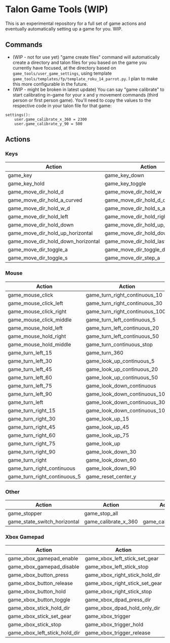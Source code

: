 # Talon Game Tools (WIP)

This is an experimental repository for a full set of game actions and eventually automatically setting up a game for you. WIP.

## Commands

- (WIP - not for use yet) "game create files" command will automatically create a directory and talon files for you based on the game you currently have focused, at the directory based on `game_tools/user_game_settings`, using template `game_tools/templates/fp/template_roku_14_parrot.py`. I plan to make this more configurable in the future.
- (WIP - might be broken in latest update) You can say "game calibrate" to start calibrating in-game for your x and y movement commands (third person or first person game). You'll need to copy the values to the respective code in your talon file for that game:
```
settings():
    user.game_calibrate_x_360 = 2300
    user.game_calibrate_y_90 = 500
```

## Actions
### Keys
| **Action**                     | **Action**                     | **Action**                     |
|--------------------------------|--------------------------------|--------------------------------|
| game_key                       | game_key_down                  | game_key_up                    |
| game_key_hold                  | game_key_toggle                | game_move_dir_hold_a           |
| game_move_dir_hold_d           | game_move_dir_hold_w           | game_move_dir_hold_s           |
| game_move_dir_hold_a_curved    | game_move_dir_hold_d_curved    | game_move_dir_hold_w_a         |
| game_move_dir_hold_w_d         | game_move_dir_hold_s_a         | game_move_dir_hold_s_d         |
| game_move_dir_hold_left        | game_move_dir_hold_right       | game_move_dir_hold_up          |
| game_move_dir_hold_down        | game_move_dir_hold_up_left     | game_move_dir_hold_up_right    |
| game_move_dir_hold_up_horizontal| game_move_dir_hold_down_left   | game_move_dir_hold_down_right  |
| game_move_dir_hold_down_horizontal| game_move_dir_hold_last_horizontal| game_move_dir_toggle_last_horizontal |
| game_move_dir_toggle_a         | game_move_dir_toggle_d         | game_move_dir_toggle_w         |
| game_move_dir_toggle_s         | game_move_dir_step_a           | game_move_dir_step_d           |


### Mouse
| **Action**                     | **Action**                     | **Action**                     |
|--------------------------------|--------------------------------|--------------------------------|
| game_mouse_click               | game_turn_right_continuous_10  | game_turn_right_continuous_20  |
| game_mouse_click_left          | game_turn_right_continuous_30  | game_turn_right_continuous_50  |
| game_mouse_click_right         | game_turn_right_continuous_100 | game_turn_left_continuous      |
| game_mouse_click_middle        | game_turn_left_continuous_5    | game_turn_left_continuous_10   |
| game_mouse_hold_left           | game_turn_left_continuous_20   | game_turn_left_continuous_30   |
| game_mouse_hold_right          | game_turn_left_continuous_50   | game_turn_left_continuous_100  |
| game_mouse_hold_middle         | game_turn_continuous_stop      | game_turn_180                  |
| game_turn_left_15              | game_turn_360                  | game_look_up_continuous        |
| game_turn_left_30              | game_look_up_continuous_5      | game_look_up_continuous_10     |
| game_turn_left_45              | game_look_up_continuous_20     | game_look_up_continuous_30     |
| game_turn_left_60              | game_look_up_continuous_50     | game_look_up_continuous_100    |
| game_turn_left_75              | game_look_down_continuous      | game_look_down_continuous_5    |
| game_turn_left_90              | game_look_down_continuous_10   | game_look_down_continuous_20   |
| game_turn_left                 | game_look_down_continuous_30   | game_look_down_continuous_50   |
| game_turn_right_15             | game_look_down_continuous_100  | game_look_continuous_stop      |
| game_turn_right_30             | game_look_up_15                | game_look_up_30                |
| game_turn_right_45             | game_look_up_45                | game_look_up_60                |
| game_turn_right_60             | game_look_up_75                | game_look_up_90                |
| game_turn_right_75             | game_look_up                   | game_look_down_15              |
| game_turn_right_90             | game_look_down_30              | game_look_down_45              |
| game_turn_right                | game_look_down_60              | game_look_down_75              |
| game_turn_right_continuous      | game_look_down_90              | game_look_down                 |
| game_turn_right_continuous_5    | game_reset_center_y            |                                |


### Other
| **Action** | **Action** | **Action** |
|------------|------------|------------|
| game_stopper | game_stop_all
| game_state_switch_horizontal | game_calibrate_x_360 | game_calibrate_y_90 |

### Xbox Gamepad

| **Action** | **Action** | **Action** |
|------------|------------|------------|
| game_xbox_gamepad_enable | game_xbox_left_stick_set_gear | game_xbox_trigger_set_gear |
| game_xbox_gamepad_disable | game_xbox_left_stick_stop | game_xbox_left_trigger |
| game_xbox_button_press | game_xbox_right_stick_hold_dir | game_xbox_left_trigger_hold |
| game_xbox_button_release | game_xbox_right_stick_set_gear | game_xbox_left_trigger_release |
| game_xbox_button_hold | game_xbox_right_stick_stop | game_xbox_left_trigger_set_gear |
| game_xbox_button_toggle | game_xbox_dpad_press_dir | game_xbox_right_trigger |
| game_xbox_stick_hold_dir | game_xbox_dpad_hold_only_dir | game_xbox_right_trigger_hold |
| game_xbox_stick_set_gear | game_xbox_trigger | game_xbox_right_trigger_release |
| game_xbox_stick_stop | game_xbox_trigger_hold | game_xbox_right_trigger_set_gear |
| game_xbox_left_stick_hold_dir | game_xbox_trigger_release | game_xbox_stopper |